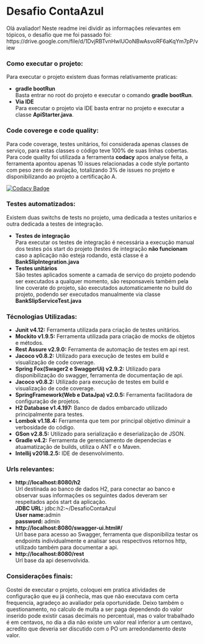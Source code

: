 <h1><b>Desafio ContaAzul</b></h1>   
Olá avaliador! Neste readme irei dividir as informações relevantes em tópicos, o desafio que me foi passado foi:
https://drive.google.com/file/d/1DvjRBTvnHwlUOoNBwAsvoRF6aKqYm7pP/view

<h3><b>Como executar o projeto:</b></h3>
Para executar o projeto existem duas formas relativamente praticas:
<UL>
  <LI><b>gradle bootRun</b><br>
    Basta entrar no root do projeto e executar o comando <b>gradle bootRun</b>.
  <LI><b>Via IDE</b><br>
    Para executar o projeto via IDE basta entrar no projeto e executar a classe <b>ApiStarter.java</b>.
</UL>
    
<h3><b>Code coverege e code quality:</b></h3>
Para code coverage, testes unitários, foi considerada apenas classes de serviço, para estas classes o código teve 100% de suas linhas cobertas.
Para code quality foi utilizada a ferramenta <b>codacy</b> apos analyse feita, a ferramenta apontou apenas 10 issues relacionadas a code style portanto com peso zero de avaliação, totalizando 3% de issues no projeto e disponibilizando ao projeto a certificação A.

[![Codacy Badge](https://api.codacy.com/project/badge/Grade/418325e3ab7a401eaacffc87e648190f)](https://www.codacy.com/app/Scarabe/DesafioContaAzul?utm_source=github.com&amp;utm_medium=referral&amp;utm_content=Scarabe/DesafioContaAzul&amp;utm_campaign=Badge_Grade)

<h3><b>Testes automatizados:</b></h3>
Existem duas switchs de tests no projeto, uma dedicada a testes unitarios e outra dedicada a testes de integração.
<UL>
  <LI><b>Testes de integração</b><br>
    Para executar os testes de integração é necessária a execução manual dos testes pós start do projeto (testes de integração <b>não funcionam</b> caso a aplicação não esteja rodando, está classe é a <b>BankSlipIntegration.java</b></br>
  <LI><b>Testes unitários</b><br>
    São testes aplicados somente a camada de serviço do projeto podendo ser executados a qualquer momento, são responsaveis       também pela line coverate do projeto, são executados automaticamente no build do projeto, podendo ser executados              manualmente via classe <b>BankSlipServiceTest.java</b>
</UL>


<h3><b>Técnologias Utilizadas:</b></h3>
<UL>
  <LI><b>Junit v4.12:</b> Ferramenta utilizada para criação de testes unitários.</LI>
  <LI><b>Mockito v1.9.5:</b> Ferramenta utilizada para criação de mocks de objetos e métodos.</LI>
  <LI><b>Rest Assure v2.9.0:</b> Ferramenta de automação de testes em api rest.</LI>
  <LI><b>Jacoco v0.8.2:</b> Utilizado para execução de testes em build e visualização de code coverage.</LI>
  <LI><b>Spring Fox(Swager2 e SwaggerUi) v2.9.2:</b> Utilizado para disponibilização do swagger, ferramenta de documentação de api.</LI>
  <LI><b>Jacoco v0.8.2:</b> Utilizado para execução de testes em build e visualização de code coverage.</LI>  
  <LI><b>SpringFramework(Web e DataJpa) v2.0.5:</b> Ferramenta facilitadora de configuração de projetos.</LI>
  <LI><b>H2 Database v1.4.197:</b> Banco de dados embarcado utilizado principalmente para testes.</LI> 
  <LI><b>Lombok v1.18.4:</b> Ferramenta que tem por principal objetivo diminuir a verbosidade do código.</LI> 
  <LI><b>GSon v2.8.5:</b> Utilizado para serialização e deserialização de JSON.</LI> 
  <LI><b>Gradle v4.2:</b> Ferramenta de gerenciamento de dependecias e atuamatização de builds, utiliza o ANT e o Maven.</LI>
  <LI><b>Intellij v2018.2.5:</b> IDE de desenvolvimento.</LI>
</UL>

<h3><b>Urls relevantes:</b></h3>
  <UL>
  <LI><b>http://localhost:8080/h2</b><br>
    Url destinada ao banco de dados H2, para conectar ao banco e observar suas informações os seguintes dados deveram ser         respeitados após start da aplicação.<br>
    <b>JDBC URL:</b> jdbc:h2:~/DesafioContaAzul<br>
    <b>User name:</b>admin<br>
    <b>password:</b> admin<br>
  <LI><b>http://localhost:8080/swagger-ui.html#/</b><br>
    Url base para acesso ao Swagger, ferramenta que disponibiliza testar os endpoints individualmente e analisar seus         
    respectivos retornos http, utilizado também para documentar a api.<br>
  <LI><b>http://localhost:8080/rest</b><br>
    Url base da api desenvolvida.<br>
</UL>

<h3><b>Considerações finais:</b></h3>
  Gostei de executar o projeto, coloquei em pratica atividades de configuração que eu já conhecia, mas que não executava com certa frequencia, agradeço ao avaliador pela oportunidade.
  Deixo também o questionamento, no calculo de multa a ser paga dependendo do valor inserido pode existir casas decimais no percentual, mas o valor trabalhado é em centavos, no dia a dia não existe um valor real inferior a um centavo, acredito que deveria ser discutido com o PO um arredondamento deste valor.
